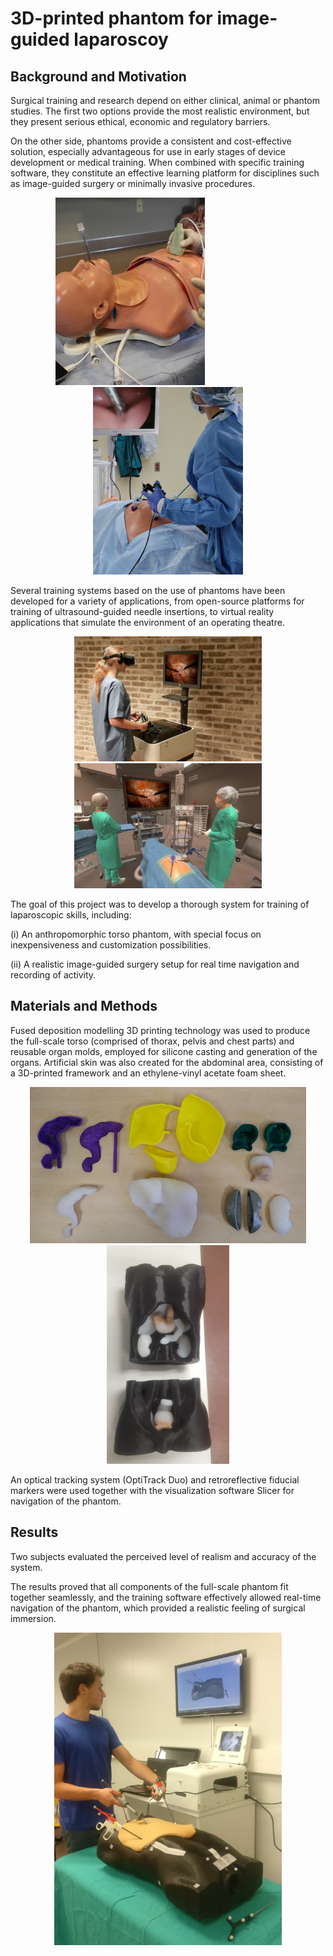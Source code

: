 # 3D-printed phantom for image-guided laparoscoy

## Background and Motivation

Surgical training and research depend on either clinical, animal or phantom studies. The first two options provide the most realistic environment, but they present serious ethical, economic and regulatory barriers.

On the other side, phantoms provide a consistent and cost-effective solution, especially advantageous for use in early stages of device development or medical training. When combined with specific training software, they constitute an effective learning platform for disciplines such as image-guided surgery or minimally invasive procedures.

<p align="center">
	<img src="doc/Pic_2.png" height="300">
	<img src="doc/empty.png" width="117">
	<img src="doc/Pic_1.png" height="300">
</p>

Several training systems based on the use of phantoms have been developed for a variety of applications, from open-source platforms for training of ultrasound-guided needle insertions, to virtual reality applications that simulate the environment of an operating theatre.

<p align="center">
	<img src="doc/Pic_3.png" height="200">
	<img src="doc/Pic_4.png" height="200">
</p>

The goal of this project was to develop a thorough system for training of laparoscopic skills, including:

(i) An anthropomorphic torso phantom, with special focus on inexpensiveness and customization possibilities.

(ii) A realistic image-guided surgery setup for real time navigation and recording of activity.


## Materials and Methods

Fused deposition modelling 3D printing technology was used to produce the full-scale torso (comprised of thorax, pelvis and chest parts) and reusable organ molds, employed for silicone casting and generation of the organs. Artificial skin was also created for the abdominal area, consisting of a 3D-printed framework and an ethylene-vinyl acetate foam sheet.

<p align="center">
	<img src="doc/Pic_5.png" height="250">
	<img src="doc/Pic_6.png" height="350">
</p>

An optical tracking system (OptiTrack Duo) and retroreflective fiducial markers were used together with the visualization software Slicer for navigation of the phantom.

## Results

Two subjects evaluated the perceived level of realism and accuracy of the system.

The results proved that all components of the full-scale phantom fit together seamlessly, and the training software effectively allowed real-time navigation of the phantom, which provided a realistic feeling of surgical immersion.

<p align="center">
	<img src="doc/Pic_7.png" height="500">
</p>
